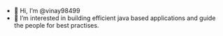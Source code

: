 - 👋 Hi, I’m @vinay98499
- 👀 I’m interested in building efficient java based applications and guide the people for best practises.


<!---
vinay98499/vinay98499 is a ✨ special ✨ repository because its `README.md` (this file) appears on your GitHub profile.
You can click the Preview link to take a look at your changes.
--->
